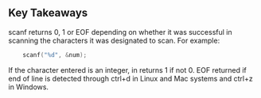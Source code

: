 ## Key Takeaways

scanf returns 0, 1 or EOF depending on whether it was successful in scanning the characters it was designated to scan. For example:
```c
    scanf("%d", &num);
```

If the character entered is an integer, in returns 1 if not 0. EOF returned if end of line is detected through ctrl+d in Linux and Mac systems and ctrl+z in Windows.

